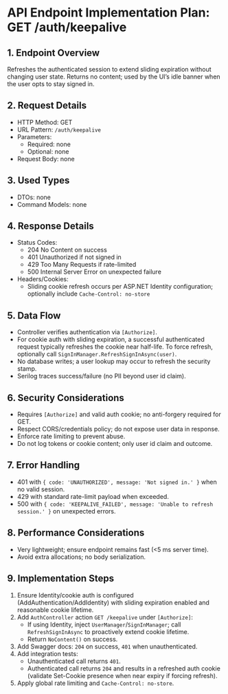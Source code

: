 # API Endpoint Implementation Plan: GET /auth/keepalive

## 1. Endpoint Overview
Refreshes the authenticated session to extend sliding expiration without changing user state. Returns no content; used by the UI’s idle banner when the user opts to stay signed in.

## 2. Request Details
- HTTP Method: GET
- URL Pattern: `/auth/keepalive`
- Parameters:
  - Required: none
  - Optional: none
- Request Body: none

## 3. Used Types
- DTOs: none
- Command Models: none

## 4. Response Details
- Status Codes:
  - 204 No Content on success
  - 401 Unauthorized if not signed in
  - 429 Too Many Requests if rate-limited
  - 500 Internal Server Error on unexpected failure
- Headers/Cookies:
  - Sliding cookie refresh occurs per ASP.NET Identity configuration; optionally include `Cache-Control: no-store`

## 5. Data Flow
- Controller verifies authentication via `[Authorize]`.
- For cookie auth with sliding expiration, a successful authenticated request typically refreshes the cookie near half-life. To force refresh, optionally call `SignInManager.RefreshSignInAsync(user)`.
- No database writes; a user lookup may occur to refresh the security stamp.
- Serilog traces success/failure (no PII beyond user id claim).

## 6. Security Considerations
- Requires `[Authorize]` and valid auth cookie; no anti-forgery required for GET.
- Respect CORS/credentials policy; do not expose user data in response.
- Enforce rate limiting to prevent abuse.
- Do not log tokens or cookie content; only user id claim and outcome.

## 7. Error Handling
- 401 with `{ code: 'UNAUTHORIZED', message: 'Not signed in.' }` when no valid session.
- 429 with standard rate-limit payload when exceeded.
- 500 with `{ code: 'KEEPALIVE_FAILED', message: 'Unable to refresh session.' }` on unexpected errors.

## 8. Performance Considerations
- Very lightweight; ensure endpoint remains fast (<5 ms server time).
- Avoid extra allocations; no body serialization.

## 9. Implementation Steps
1. Ensure Identity/cookie auth is configured (AddAuthentication/AddIdentity) with sliding expiration enabled and reasonable cookie lifetime.
2. Add `AuthController` action `GET /keepalive` under `[Authorize]`:
   - If using Identity, inject `UserManager`/`SignInManager`; call `RefreshSignInAsync` to proactively extend cookie lifetime.
   - Return `NoContent()` on success.
3. Add Swagger docs: `204` on success, `401` when unauthenticated.
4. Add integration tests:
   - Unauthenticated call returns `401`.
   - Authenticated call returns `204` and results in a refreshed auth cookie (validate Set-Cookie presence when near expiry if forcing refresh).
5. Apply global rate limiting and `Cache-Control: no-store`.

